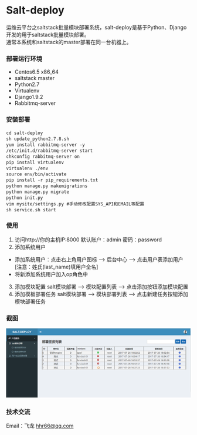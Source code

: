 # Salt-deploy

运维云平台之saltstack批量模块部署系统，salt-deploy是基于Python、Django开发的用于saltstack批量模块部署。<br>
通常本系统和saltstack的master部署在同一台机器上。

### 部署运行环境
* Centos6.5 x86_64
* saltstack master
* Python2.7
* Virtualenv
* Django1.9.2
* Rabbitmq-server

### 安装部署

```
cd salt-deploy
sh update_python2.7.8.sh 
yum install rabbitmq-server -y
/etc/init.d/rabbitmq-server start
chkconfig rabbitmq-server on
pip install virtualenv
virtualenv ./env
source env/bin/activate
pip install -r pip_requirements.txt
python manage.py makemigrations
python manage.py migrate
python init.py
vim mysite/settings.py #手动修改配置SYS_API和EMAIL等配置
sh service.sh start
```

### 使用
1. 访问http://你的主机IP:8000 默认账户：admin 密码：password
2. 添加系统用户
  * 添加系统用户：点击右上角用户图标 --> 后台中心 --> 点击用户表添加用户 [注意：姓氏(last_name)填用户全名]
  * 将新添加系统用户加入op角色中
3. 添加模块配置 salt模块部署 --> 模块配置列表 --> 点击添加按钮添加模块配置
4. 添加模板部署任务 salt模块部署 --> 模块部署列表 --> 点击新建任务按钮添加模块部署任务
  
### 截图
![](home.png)

### 技术交流

Email：飞龙 <hhr66@qq.com>
